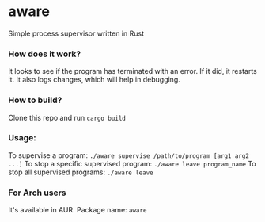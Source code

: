 # aware
Simple process supervisor written in Rust

### How does it work?
It looks to see if the program has terminated with an error. If it did, it restarts it.
It also logs changes, which will help in debugging.

### How to build?
Clone this repo and run `cargo build`

### Usage:
To supervise a program: `./aware supervise /path/to/program [arg1 arg2 ...]`
To stop a specific supervised program: `./aware leave program_name`
To stop all supervised programs: `./aware leave`

### For Arch users
It's available in AUR.
Package name: `aware`
